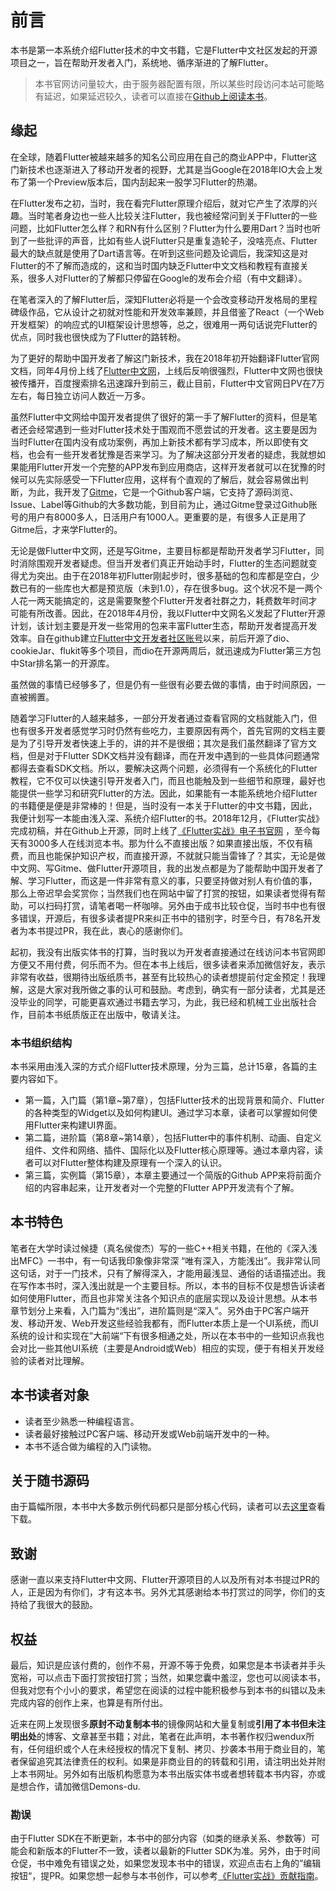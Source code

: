 
# 前言

本书是第一本系统介绍Flutter技术的中文书籍，它是Flutter中文社区发起的开源项目之一，旨在帮助开发者入门，系统地、循序渐进的了解Flutter。

> 本书官网访问量较大，由于服务器配置有限，所以某些时段访问本站可能略有延迟，如果延迟较久，读者可以直接在[Github上阅读本书](https://github.com/flutterchina/flutter-in-action/blob/master/docs/SUMMARY.md)。


## 缘起

在全球，随着Flutter被越来越多的知名公司应用在自己的商业APP中，Flutter这门新技术也逐渐进入了移动开发者的视野，尤其是当Google在2018年IO大会上发布了第一个Preview版本后，国内刮起来一股学习Flutter的热潮。

在Flutter发布之初，当时，我在看完Flutter原理介绍后，就对它产生了浓厚的兴趣。当时笔者身边也一些人比较关注Flutter，我也被经常问到关于Flutter的一些问题，比如Flutter怎么样？和RN有什么区别？Flutter为什么要用Dart？当时也听到了一些批评的声音，比如有些人说Flutter只是重复造轮子，没啥亮点、Flutter最大的缺点就是使用了Dart语言等。在听到这些问题及论调后，我深知这是对Flutter的不了解而造成的，这和当时国内缺乏Flutter中文文档和教程有直接关系，很多人对Flutter的了解都只停留在Google的发布会介绍（有中文翻译）。

在笔者深入的了解Flutter后，深知Flutter必将是一个会改变移动开发格局的里程碑级作品，它从设计之初就对性能和开发效率兼顾，并且借鉴了React（一个Web开发框架）的响应式的UI框架设计思想等，总之，很难用一两句话说完Flutter的优点，同时我也很快成为了Flutter的路转粉。

为了更好的帮助中国开发者了解这门新技术，我在2018年初开始翻译Flutter官网文档，同年4月份上线了[Flutter中文网](https://flutterchina.club/)，上线后反响很强烈，Flutter中文网也很快被传播开，百度搜索排名迅速蹿升到前三，截止目前，Flutter中文官网日PV在7万左右，每日独立访问人数近一万多。

虽然Flutter中文网给中国开发者提供了很好的第一手了解Flutter的资料，但是笔者还会经常遇到一些对Flutter技术处于围观而不愿尝试的开发者。这主要是因为当时Flutter在国内没有成功案例，再加上新技术都有学习成本，所以即使有文档，也会有一些开发者犹豫是否来学习。为了解决这部分开发者的疑虑，我就想如果能用Flutter开发一个完整的APP发布到应用商店，这样开发者就可以在犹豫的时候可以先实际感受一下Flutter应用，这样有个直观的了解后，就会容易做出判断，为此，我开发了[Gitme](https://flutterchina.club/app/gm.html)，它是一个Github客户端，它支持了源码浏览、Issue、Label等Github的大多数功能，到目前为止，通过Gitme登录过Github账号的用户有8000多人，日活用户有1000人。更重要的是，有很多人正是用了Gitme后，才来学Flutter的。

无论是做Flutter中文网，还是写Gitme，主要目标都是帮助开发者学习Flutter，同时消除围观开发者疑虑。但当开发者们真正开始动手时，Flutter的生态问题就变得尤为突出。由于在2018年初Flutter刚起步时，很多基础的包和库都是空白，少数已有的一些库也大都是预览版（未到1.0），存在很多bug。这个状况不是一两个人花一两天能搞定的，这是需要聚整个Flutter开发者社群之力，耗费数年时间才可能有所改善。因此，在2018年4月份，我以Flutter中文网名义发起了Flutter开源计划，该计划主要是开发一些常用的包来丰富Flutter生态，帮助开发者提高开发效率。自在github建立[Flutter中文开发者社区账号](https://github.com/flutterchina)以来，前后开源了dio、cookieJar、flukit等多个项目，而dio在开源两周后，就迅速成为Flutter第三方包中Star排名第一的开源库。

虽然做的事情已经够多了，但是仍有一些很有必要去做的事情，由于时间原因，一直被搁置。

随着学习Flutter的人越来越多，一部分开发者通过查看官网的文档就能入门，但也有很多开发者感觉学习时仍然有些吃力，主要原因有两个，首先官网的文档主要是为了引导开发者快速上手的，讲的并不是很细；其次是我们虽然翻译了官方文档，但是对于Flutter SDK文档并没有翻译，而在开发中遇到的一些具体问题通常都得去查看SDK文档。所以，要解决这两个问题，必须得有一个系统化的Flutter教程，它不仅可以快速引导开发者入门，而且也能触及到一些细节和原理，最好也能提供一些学习和研究Flutter的方法。因此，如果能有一本能系统地介绍Flutter的书籍便是便是非常棒的！但是，当时没有一本关于Flutter的中文书籍，因此，我便计划写一本能由浅入深、系统介绍Flutter的书。2018年12月，《Flutter实战》完成初稿，并在Github上开源，同时上线了[《Flutter实战》电子书官网](https://book.flutterchina.club/) ，至今每天有3000多人在线浏览本书。那为什么不直接出版？如果直接出版，不仅有稿费，而且也能保护知识产权，而直接开源，不就就只能当雷锋了？其实，无论是做中文网、写Gitme、做Flutter开源项目，我的出发点都是为了能帮助中国开发者了解、学习Flutter，而这是一件非常有意义的事，只要坚持做对别人有价值的事，那么上帝迟早会奖赏你；当然我们也在网站中留了打赏的按钮，如果读者觉得有帮助，可以扫码打赏，请笔者喝一杯咖啡。另外由于成书比较仓促，当时书中也有很多错误，开源后，有很多读者提PR来纠正书中的错别字，时至今日，有78名开发者为本书提过PR，我在此，衷心的感谢你们。

起初，我没有出版实体书的打算，当时我以为开发者直接通过在线访问本书官网即方便又不用付费，何乐而不为。但在本书上线后，很多读者来添加微信好友，表示非常有收益，很期待出版纸质书，甚至有比较热心的读者想提前付定金预定！我理解，这是大家对我所做之事的认可和鼓励。考虑到，确实有一部分读者，尤其是还没毕业的同学，可能更喜欢通过书籍去学习，为此，我已经和机械工业出版社合作，目前本书纸质版正在出版中，敬请关注。

### 本书组织结构

本书采用由浅入深的方式介绍Flutter技术原理，分为三篇，总计15章，各篇的主要内容如下。

- 第一篇，入门篇（第1章~第7章），包括Flutter技术的出现背景和简介、Flutter的各种类型的Widget以及如何构建UI。通过学习本章，读者可以掌握如何使用Flutter来构建UI界面。
- 第二篇，进阶篇（第8章~第14章），包括Flutter中的事件机制、动画、自定义组件、文件和网络、插件、国际化以及Flutter核心原理等。通过本章内容，读者可以对Flutter整体构建及原理有一个深入的认识。
- 第三篇，实例篇（第15章），本章主要通过一个简版的Github APP来将前面介绍的内容串起来，让开发者对一个完整的Flutter APP开发流有个了解。

## 本书特色

笔者在大学时读过候捷（真名侯俊杰）写的一些C++相关书籍，在他的《深入浅出MFC》一书中，有一句话我印象像非常深 “唯有深入，方能浅出”。我非常认同这句话，对于一门技术，只有了解得深入，才能用最浅显、通俗的话语描述出。我在写作本书时，深入浅出就是一个主要目标。所以，本书的目标不仅是想告诉读者如何使用Flutter，而且也非常关注各个知识点的底层实现以及设计思想。从本书章节划分上来看，入门篇为“浅出”，进阶篇则是“深入”。另外由于PC客户端开发、移动开发、Web开发这些经验我都有，而Flutter本质上是一个UI系统，而UI系统的设计和实现在”大前端“下有很多相通之处，所以在本书中的一些知识点我也会对比一些其他UI系统（主要是Android或Web）相应的实现，便于有相关开发经验的读者对比理解。

## 本书读者对象

- 读者至少熟悉一种编程语言。
- 读者最好接触过PC客户端、移动开发或Web前端开发中的一种。
- 本书不适合做为编程的入门读物。

## 关于随书源码

由于篇幅所限，本书中大多数示例代码都只是部分核心代码，读者可以去[这里]( https://github.com/wendux/flutter_in_action_source_code )查看下载。

## 致谢

感谢一直以来支持Flutter中文网、Flutter开源项目的人以及所有对本书提过PR的人，正是因为有你们，才有这本书。另外尤其感谢给本书打赏过的同学，你们的支持给了我很大的鼓励。


## 权益

最后，知识是应该付费的，创作不易，开源不等于免费，如果您是本书读者并手头宽裕，可以点击下面打赏按钮打赏；当然，如果您囊中羞涩，您也可以阅读本书，但我对您有个小小的要求，希望您在阅读的过程中能积极参与到本书的纠错以及未完成内容的创作上来，也算是有所付出。

近来在网上发现很多**原封不动复制本书**的镜像网站和大量复制或**引用了本书但未注明出处**的博客、文章甚至书籍；对此，笔者在此声明，本书著作权归wendux所有，任何组织或个人在未经授权的情况下复制、拷贝、抄袭本书用于商业目的，笔者保留追究其法律责任的权利。如果是非商业目的的转载和引用，请注明出处并附上本书网址。另外如有出版机构愿意为本书出版实体书或者想转载本书内容，亦或是想合作，请加微信Demons-du.

### 勘误

由于Flutter SDK在不断更新，本书中的部分内容（如类的继承关系、参数等）可能会和新版本的Flutter不一致，读者以最新的Flutter SDK为准。另外，由于时间仓促，书中难免有错误之处，如果您发现本书中的错误，欢迎点击右上角的”编辑按钮“，提PR。如果您想一起参与本书创作，可以参考[《Flutter实战》贡献指南](https://github.com/flutterchina/flutter-in-action#%E8%B4%A1%E7%8C%AE%E9%A1%BB%E7%9F%A5)。





